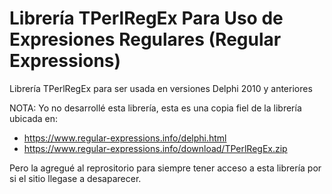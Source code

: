 # Librería TPerlRegEx Para Uso de Expresiones Regulares (Regular Expressions)

Librería TPerlRegEx para ser usada en versiones Delphi 2010 y anteriores

NOTA: Yo no desarrollé esta librería, esta es una copia fiel de la librería ubicada en:

- https://www.regular-expressions.info/delphi.html
- https://www.regular-expressions.info/download/TPerlRegEx.zip

Pero la agregué al reprositorio para siempre tener acceso a esta librería por
si el sitio llegase a desaparecer.
